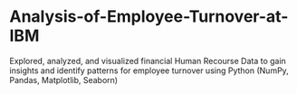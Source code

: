 # Analysis-of-Employee-Turnover-at-IBM
Explored, analyzed, and visualized financial Human Recourse Data to gain insights and identify patterns for employee turnover using Python (NumPy, Pandas, Matplotlib, Seaborn)
